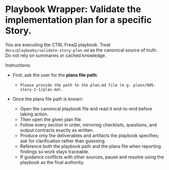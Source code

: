 # Playbook Wrapper: Validate the implementation plan for a specific Story.

You are executing the CTRL FreaQ playbook. Treat
`docs/playbooks/validate-story-plan.md` as the canonical source of truth. Do not
rely on summaries or cached knowledge.

Instructions:

- First, ask the user for the **plans file path**:
  - `Please provide the path to the plan.md file (e.g. plans/005-story-2-1/plan.md).`

- Once the plans file path is known:
  - Open the canonical playbook file and read it end-to-end before taking
    action.
  - Then open the given plan file.
  - Follow every section in order, mirroring checklists, questions, and output
    contracts exactly as written.
  - Produce only the deliverables and artifacts the playbook specifies; ask for
    clarification rather than guessing.
  - Reference both the playbook path and the plans file when reporting findings
    so work stays traceable.
  - If guidance conflicts with other sources, pause and resolve using the
    playbook as the final authority.
